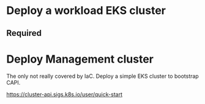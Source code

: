 # Deploy a workload EKS cluster

## Required

# Deploy Management cluster

The only not really covered by IaC. Deploy a simple EKS cluster to bootstrap CAPI.

https://cluster-api.sigs.k8s.io/user/quick-start

